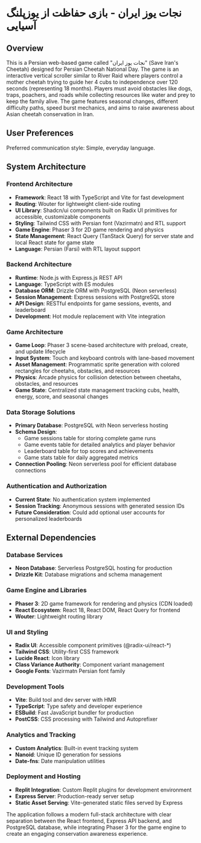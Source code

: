 # نجات یوز ایران - بازی حفاظت از یوزپلنگ آسیایی

## Overview

This is a Persian web-based game called "نجات یوز ایران" (Save Iran's Cheetah) designed for Persian Cheetah National Day. The game is an interactive vertical scroller similar to River Raid where players control a mother cheetah trying to guide her 4 cubs to independence over 120 seconds (representing 18 months). Players must avoid obstacles like dogs, traps, poachers, and roads while collecting resources like water and prey to keep the family alive. The game features seasonal changes, different difficulty paths, speed burst mechanics, and aims to raise awareness about Asian cheetah conservation in Iran.

## User Preferences

Preferred communication style: Simple, everyday language.

## System Architecture

### Frontend Architecture
- **Framework**: React 18 with TypeScript and Vite for fast development
- **Routing**: Wouter for lightweight client-side routing
- **UI Library**: Shadcn/ui components built on Radix UI primitives for accessible, customizable components
- **Styling**: Tailwind CSS with Persian font (Vazirmatn) and RTL support
- **Game Engine**: Phaser 3 for 2D game rendering and physics
- **State Management**: React Query (TanStack Query) for server state and local React state for game state
- **Language**: Persian (Farsi) with RTL layout support

### Backend Architecture
- **Runtime**: Node.js with Express.js REST API
- **Language**: TypeScript with ES modules
- **Database ORM**: Drizzle ORM with PostgreSQL (Neon serverless)
- **Session Management**: Express sessions with PostgreSQL store
- **API Design**: RESTful endpoints for game sessions, events, and leaderboard
- **Development**: Hot module replacement with Vite integration

### Game Architecture
- **Game Loop**: Phaser 3 scene-based architecture with preload, create, and update lifecycle
- **Input System**: Touch and keyboard controls with lane-based movement
- **Asset Management**: Programmatic sprite generation with colored rectangles for cheetahs, obstacles, and resources
- **Physics**: Arcade physics for collision detection between cheetahs, obstacles, and resources
- **Game State**: Centralized state management tracking cubs, health, energy, score, and seasonal changes

### Data Storage Solutions
- **Primary Database**: PostgreSQL with Neon serverless hosting
- **Schema Design**: 
  - Game sessions table for storing complete game runs
  - Game events table for detailed analytics and player behavior
  - Leaderboard table for top scores and achievements
  - Game stats table for daily aggregated metrics
- **Connection Pooling**: Neon serverless pool for efficient database connections

### Authentication and Authorization
- **Current State**: No authentication system implemented
- **Session Tracking**: Anonymous sessions with generated session IDs
- **Future Consideration**: Could add optional user accounts for personalized leaderboards

## External Dependencies

### Database Services
- **Neon Database**: Serverless PostgreSQL hosting for production
- **Drizzle Kit**: Database migrations and schema management

### Game Engine and Libraries
- **Phaser 3**: 2D game framework for rendering and physics (CDN loaded)
- **React Ecosystem**: React 18, React DOM, React Query for frontend
- **Wouter**: Lightweight routing library

### UI and Styling
- **Radix UI**: Accessible component primitives (@radix-ui/react-*)
- **Tailwind CSS**: Utility-first CSS framework
- **Lucide React**: Icon library
- **Class Variance Authority**: Component variant management
- **Google Fonts**: Vazirmatn Persian font family

### Development Tools
- **Vite**: Build tool and dev server with HMR
- **TypeScript**: Type safety and developer experience
- **ESBuild**: Fast JavaScript bundler for production
- **PostCSS**: CSS processing with Tailwind and Autoprefixer

### Analytics and Tracking
- **Custom Analytics**: Built-in event tracking system
- **Nanoid**: Unique ID generation for sessions
- **Date-fns**: Date manipulation utilities

### Deployment and Hosting
- **Replit Integration**: Custom Replit plugins for development environment
- **Express Server**: Production-ready server setup
- **Static Asset Serving**: Vite-generated static files served by Express

The application follows a modern full-stack architecture with clear separation between the React frontend, Express API backend, and PostgreSQL database, while integrating Phaser 3 for the game engine to create an engaging conservation awareness experience.